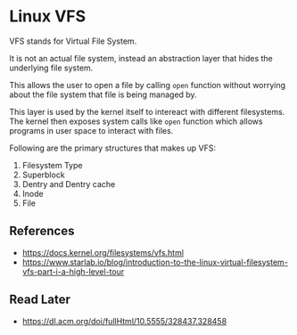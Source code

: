 # Linux VFS

VFS stands for Virtual File System.

It is not an actual file system, instead an abstraction layer that hides the underlying file system.

This allows the user to open a file by calling `open` function without worrying about the file system that file is being managed by.

This layer is used by the kernel itself to intereact with different filesystems. The kernel then exposes system calls like `open` function which allows programs in user space to interact with files.

Following are the primary structures that makes up VFS:

1.  Filesystem Type
2. Superblock
3. Dentry and Dentry cache
4. Inode
5. File

## References

- https://docs.kernel.org/filesystems/vfs.html
- https://www.starlab.io/blog/introduction-to-the-linux-virtual-filesystem-vfs-part-i-a-high-level-tour

## Read Later

- https://dl.acm.org/doi/fullHtml/10.5555/328437.328458
